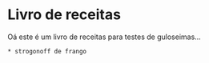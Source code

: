 # Livro de receitas

Oá este é um livro de receitas para testes de guloseimas...

	* strogonoff de frango

